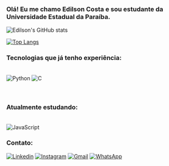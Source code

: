 
### Olá! Eu me chamo Edilson Costa e sou estudante da Universidade Estadual da Paraíba.


![Edilson's GitHub stats](https://github-readme-stats.vercel.app/api?username=Edilsoncostajunior&show_icons=true&theme=dark)

[![Top Langs](https://github-readme-stats.vercel.app/api/top-langs/?username=Edilsoncostajunior&layout=compact)](https://github.com/anuraghazra/github-readme-stats)




### Tecnologias que já tenho experiência:

<div style="display: inline_block"><br/>
    <img align="center" alt = "Python" src="https://img.shields.io/badge/Python-14354C?style=for-the-badge&logo=python&logoColor=white"/>
    <img align="center" alt = "C" src="https://img.shields.io/badge/C-00599C?style=for-the-badge&logo=c&logoColor=white"/>
<div/><br/>
    
</div><br/>

### Atualmente estudando:
<div style="display: inline_block"><br/>
    <img align="center" alt = "JavaScript" src="https://img.shields.io/badge/JavaScript-323330?style=for-the-badge&logo=javascript&logoColor=F7DF1E"/>
  

### Contato:

[![Linkedin](https://img.shields.io/badge/LinkedIn-0077B5?style=for-the-badge&logo=linkedin&logoColor=white)](https://www.linkedin.com/in/edilson-costa-12b652230/)
[![Instagram](https://img.shields.io/badge/Instagram-E4405F?style=for-the-badge&logo=instagram&logoColor=white)](https://www.instagram.com/edilsoncostajr/)
[![Gmail](https://img.shields.io/badge/Gmail-D14836?style=for-the-badge&logo=gmail&logoColor=white)](mailto:edilson.costa@aluno.uepb.edu.br)
[![WhatsApp](https://img.shields.io/badge/WhatsApp-25D366?style=for-the-badge&logo=whatsapp&logoColor=white)](http://api.whatsapp.com/send?1=pt_BR&phone=558399548689)
